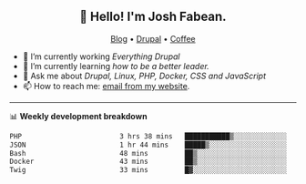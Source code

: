 <h2 align="center">👋 Hello! I'm Josh Fabean.</h2>
<p align="center">
  <a href="https://joshfabean.com">Blog</a> •
  <a href="https://www.drupal.org/u/joshfabean">Drupal</a> •
  <a href="https://www.buymeacoffee.com/LSxne6Yr4">Coffee</a>
</p>

- 🔭 I’m currently working *Everything Drupal*
- 🌱 I’m currently learning *how to be a better leader.*
- 💬 Ask me about *Drupal, Linux, PHP, Docker, CSS and JavaScript*
- 📫 How to reach me: [email from my website](https://joshfabean.com).

-------

📊 **Weekly development breakdown**
<!--START_SECTION:waka-->

```txt
PHP                        3 hrs 38 mins   ███████████▒░░░░░░░░░░░░░   44.99 %
JSON                       1 hr 44 mins    █████▒░░░░░░░░░░░░░░░░░░░   21.51 %
Bash                       48 mins         ██▒░░░░░░░░░░░░░░░░░░░░░░   09.92 %
Docker                     43 mins         ██▒░░░░░░░░░░░░░░░░░░░░░░   08.92 %
Twig                       33 mins         █▓░░░░░░░░░░░░░░░░░░░░░░░   06.80 %
```

<!--END_SECTION:waka-->

<!--
**fabean/fabean** is a ✨ _special_ ✨ repository because its `README.md` (this file) appears on your GitHub profile.

Here are some ideas to get you started:

- 🔭 I’m currently working on ...
- 🌱 I’m currently learning ...
- 👯 I’m looking to collaborate on ...
- 🤔 I’m looking for help with ...
- 💬 Ask me about ...
- 📫 How to reach me: ...
- 😄 Pronouns: ...
- ⚡ Fun fact: ...
-->
